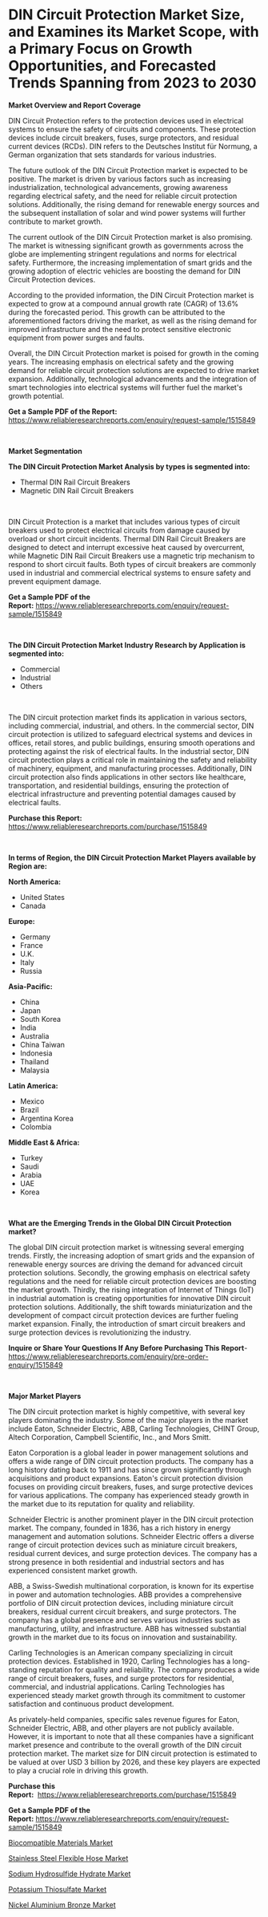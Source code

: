 <p><h1>DIN Circuit Protection Market Size, and Examines its Market Scope, with a Primary Focus on Growth Opportunities, and Forecasted Trends Spanning from 2023 to 2030</h1></p><p><strong>Market Overview and Report Coverage</strong></p>
<p><p>DIN Circuit Protection refers to the protection devices used in electrical systems to ensure the safety of circuits and components. These protection devices include circuit breakers, fuses, surge protectors, and residual current devices (RCDs). DIN refers to the Deutsches Institut für Normung, a German organization that sets standards for various industries.</p><p>The future outlook of the DIN Circuit Protection market is expected to be positive. The market is driven by various factors such as increasing industrialization, technological advancements, growing awareness regarding electrical safety, and the need for reliable circuit protection solutions. Additionally, the rising demand for renewable energy sources and the subsequent installation of solar and wind power systems will further contribute to market growth.</p><p>The current outlook of the DIN Circuit Protection market is also promising. The market is witnessing significant growth as governments across the globe are implementing stringent regulations and norms for electrical safety. Furthermore, the increasing implementation of smart grids and the growing adoption of electric vehicles are boosting the demand for DIN Circuit Protection devices.</p><p>According to the provided information, the DIN Circuit Protection market is expected to grow at a compound annual growth rate (CAGR) of 13.6% during the forecasted period. This growth can be attributed to the aforementioned factors driving the market, as well as the rising demand for improved infrastructure and the need to protect sensitive electronic equipment from power surges and faults.</p><p>Overall, the DIN Circuit Protection market is poised for growth in the coming years. The increasing emphasis on electrical safety and the growing demand for reliable circuit protection solutions are expected to drive market expansion. Additionally, technological advancements and the integration of smart technologies into electrical systems will further fuel the market's growth potential.</p></p>
<p><strong>Get a Sample PDF of the Report:</strong> <a href="https://www.reliableresearchreports.com/enquiry/request-sample/1515849">https://www.reliableresearchreports.com/enquiry/request-sample/1515849</a></p>
<p>&nbsp;</p>
<p><strong>Market Segmentation</strong></p>
<p><strong>The DIN Circuit Protection Market Analysis by types is segmented into:</strong></p>
<p><ul><li>Thermal DIN Rail Circuit Breakers</li><li>Magnetic DIN Rail Circuit Breakers</li></ul></p>
<p>&nbsp;</p>
<p><p>DIN Circuit Protection is a market that includes various types of circuit breakers used to protect electrical circuits from damage caused by overload or short circuit incidents. Thermal DIN Rail Circuit Breakers are designed to detect and interrupt excessive heat caused by overcurrent, while Magnetic DIN Rail Circuit Breakers use a magnetic trip mechanism to respond to short circuit faults. Both types of circuit breakers are commonly used in industrial and commercial electrical systems to ensure safety and prevent equipment damage.</p></p>
<p><strong>Get a Sample PDF of the Report:</strong>&nbsp;<a href="https://www.reliableresearchreports.com/enquiry/request-sample/1515849">https://www.reliableresearchreports.com/enquiry/request-sample/1515849</a></p>
<p>&nbsp;</p>
<p><strong>The DIN Circuit Protection Market Industry Research by Application is segmented into:</strong></p>
<p><ul><li>Commercial</li><li>Industrial</li><li>Others</li></ul></p>
<p>&nbsp;</p>
<p><p>The DIN circuit protection market finds its application in various sectors, including commercial, industrial, and others. In the commercial sector, DIN circuit protection is utilized to safeguard electrical systems and devices in offices, retail stores, and public buildings, ensuring smooth operations and protecting against the risk of electrical faults. In the industrial sector, DIN circuit protection plays a critical role in maintaining the safety and reliability of machinery, equipment, and manufacturing processes. Additionally, DIN circuit protection also finds applications in other sectors like healthcare, transportation, and residential buildings, ensuring the protection of electrical infrastructure and preventing potential damages caused by electrical faults.</p></p>
<p><strong>Purchase this Report:</strong>&nbsp; <a href="https://www.reliableresearchreports.com/purchase/1515849">https://www.reliableresearchreports.com/purchase/1515849</a></p>
<p>&nbsp;</p>
<p><strong>In terms of Region, the DIN Circuit Protection Market Players available by Region are:</strong></p>
<p>
    <p> <strong> North America: </strong>
        <ul>
            <li>United States</li>
            <li>Canada</li>
        </ul>
        </p> 
    <p> <strong> Europe: </strong>
        <ul>
            <li>Germany</li>
            <li>France</li>
            <li>U.K.</li>
            <li>Italy</li>
            <li>Russia</li>
        </ul>
        </p> 
    <p> <strong> Asia-Pacific: </strong>
        <ul>
            <li>China</li>
            <li>Japan</li>
            <li>South Korea</li>
            <li>India</li>
            <li>Australia</li>
            <li>China Taiwan</li>
            <li>Indonesia</li>
            <li>Thailand</li>
            <li>Malaysia</li>
        </ul>
        </p> 
    <p> <strong> Latin America: </strong>
        <ul>
            <li>Mexico</li>
            <li>Brazil</li>
            <li>Argentina Korea</li>
            <li>Colombia</li>
        </ul>
        </p> 
    <p> <strong> Middle East & Africa: </strong>
        <ul>
            <li>Turkey</li>
            <li>Saudi</li>
            <li>Arabia</li>
            <li>UAE</li>
            <li>Korea</li>
        </ul>
    </p>
    </p>
<p>&nbsp;</p>
<p><strong>What are the Emerging Trends in the Global DIN Circuit Protection market?</strong></p>
<p><p>The global DIN circuit protection market is witnessing several emerging trends. Firstly, the increasing adoption of smart grids and the expansion of renewable energy sources are driving the demand for advanced circuit protection solutions. Secondly, the growing emphasis on electrical safety regulations and the need for reliable circuit protection devices are boosting the market growth. Thirdly, the rising integration of Internet of Things (IoT) in industrial automation is creating opportunities for innovative DIN circuit protection solutions. Additionally, the shift towards miniaturization and the development of compact circuit protection devices are further fueling market expansion. Finally, the introduction of smart circuit breakers and surge protection devices is revolutionizing the industry.</p></p>
<p><strong>Inquire or Share Your Questions If Any Before Purchasing This Report</strong>- <a href="https://www.reliableresearchreports.com/enquiry/pre-order-enquiry/1515849">https://www.reliableresearchreports.com/enquiry/pre-order-enquiry/1515849</a></p>
<p>&nbsp;</p>
<p><strong>Major Market Players</strong></p>
<p><p>The DIN circuit protection market is highly competitive, with several key players dominating the industry. Some of the major players in the market include Eaton, Schneider Electric, ABB, Carling Technologies, CHINT Group, Altech Corporation, Campbell Scientific, Inc., and Mors Smitt.</p><p>Eaton Corporation is a global leader in power management solutions and offers a wide range of DIN circuit protection products. The company has a long history dating back to 1911 and has since grown significantly through acquisitions and product expansions. Eaton's circuit protection division focuses on providing circuit breakers, fuses, and surge protective devices for various applications. The company has experienced steady growth in the market due to its reputation for quality and reliability.</p><p>Schneider Electric is another prominent player in the DIN circuit protection market. The company, founded in 1836, has a rich history in energy management and automation solutions. Schneider Electric offers a diverse range of circuit protection devices such as miniature circuit breakers, residual current devices, and surge protection devices. The company has a strong presence in both residential and industrial sectors and has experienced consistent market growth.</p><p>ABB, a Swiss-Swedish multinational corporation, is known for its expertise in power and automation technologies. ABB provides a comprehensive portfolio of DIN circuit protection devices, including miniature circuit breakers, residual current circuit breakers, and surge protectors. The company has a global presence and serves various industries such as manufacturing, utility, and infrastructure. ABB has witnessed substantial growth in the market due to its focus on innovation and sustainability.</p><p>Carling Technologies is an American company specializing in circuit protection devices. Established in 1920, Carling Technologies has a long-standing reputation for quality and reliability. The company produces a wide range of circuit breakers, fuses, and surge protectors for residential, commercial, and industrial applications. Carling Technologies has experienced steady market growth through its commitment to customer satisfaction and continuous product development.</p><p>As privately-held companies, specific sales revenue figures for Eaton, Schneider Electric, ABB, and other players are not publicly available. However, it is important to note that all these companies have a significant market presence and contribute to the overall growth of the DIN circuit protection market. The market size for DIN circuit protection is estimated to be valued at over USD 3 billion by 2026, and these key players are expected to play a crucial role in driving this growth.</p></p>
<p><strong>Purchase this Report:</strong>&nbsp;&nbsp;<a href="https://www.reliableresearchreports.com/purchase/1515849">https://www.reliableresearchreports.com/purchase/1515849</a></p>
<p></p>
<p><strong>Get a Sample PDF of the Report:</strong>&nbsp;<a href="https://www.reliableresearchreports.com/enquiry/request-sample/1515849">https://www.reliableresearchreports.com/enquiry/request-sample/1515849</a></p>
<p><p><a href="https://medium.com/@tommiefadel2023/analyzing-biocompatible-materials-market-global-industry-perspective-and-forecast-2023-to-2030-e8da5e8d8a12">Biocompatible Materials Market</a></p><p><a href="https://medium.com/@isomjohnson/stainless-steel-flexible-hose-market-analysis-its-cagr-market-segmentation-and-global-industry-deac7baa729b">Stainless Steel Flexible Hose Market</a></p><p><a href="https://medium.com/@tracylarson12/sodium-hydrosulfide-hydrate-market-share-evolution-and-market-growth-trends-2023-2030-2160b5a1b748">Sodium Hydrosulfide Hydrate Market</a></p><p><a href="https://medium.com/@unamorgan6655/potassium-thiosulfate-market-size-cagr-trends-2024-2030-972713154634">Potassium Thiosulfate Market</a></p><p><a href="https://medium.com/@edwinsporer/nickel-aluminium-bronze-market-share-evolution-and-market-growth-trends-2023-2030-0c59e47b4bed">Nickel Aluminium Bronze Market</a></p></p>
